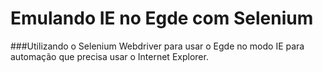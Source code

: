 # Emulando IE no Egde com Selenium

###Utilizando o Selenium Webdriver para usar o Egde no modo IE para automação que precisa usar o Internet Explorer.
